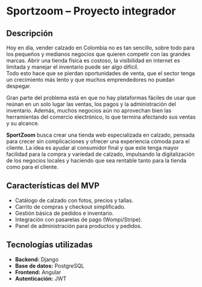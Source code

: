 # Sportzoom – Proyecto integrador

## Descripción
Hoy en día, vender calzado en Colombia no es tan sencillo, sobre todo para los pequeños y medianos negocios que quieren competir con las grandes marcas. Abrir una tienda física es costoso, la visibilidad en internet es limitada y manejar el inventario puede ser algo difícil.  
Todo esto hace que se pierdan oportunidades de venta, que el sector tenga un crecimiento más lento y que muchos emprendedores no puedan despegar.

Gran parte del problema está en que no hay plataformas fáciles de usar que reúnan en un solo lugar las ventas, los pagos y la administración del inventario. Además, muchos negocios aún no aprovechan bien las herramientas del comercio electrónico, lo que termina afectando sus ventas y su alcance.

**SportZoom** busca crear una tienda web especializada en calzado, pensada para crecer sin complicaciones y ofrecer una experiencia cómoda para el cliente. La idea es ayudar al consumidor final y que este tenga mayor facilidad para la compra y variedad de calzado, impulsando la digitalización de los negocios locales y haciendo que sea rentable tanto para la tienda como para el cliente.

## Características del MVP
- Catálogo de calzado con fotos, precios y tallas.
- Carrito de compras y checkout simplificado.
- Gestión básica de pedidos e inventario.
- Integración con pasarelas de pago (Wompi/Stripe).
- Panel de administración para productos y pedidos.

##  Tecnologías utilizadas
- **Backend:** Django 
- **Base de datos:** PostgreSQL  
- **Frontend:** Angular  
- **Autenticación:** JWT